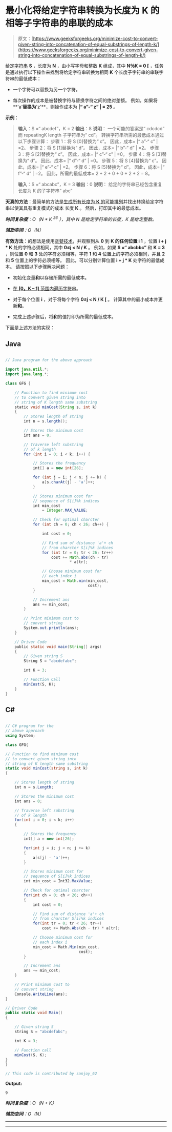 # 最小化将给定字符串转换为长度为 K 的相等子字符串的串联的成本

> 原文：[https://www.geeksforgeeks.org/minimize-cost-to-convert-given-string-into-concatenation-of-equal-substrings-of-length-k/](https://www.geeksforgeeks.org/minimize-cost-to-convert-given-string-into-concatenation-of-equal-substrings-of-length-k/)

给定[字符串](https://www.geeksforgeeks.org/string-data-structure/) **S** ，长度为 **N** ，由小写字母和整数 **K** 组成，其中 **N％K = 0 [** ，任务是通过执行以下操作来找到将给定字符串转换为相同 **K** 个长度子字符串的串联字符串的最低成本：

*   一个字符可以替换为另一个字符。

*   每次操作的成本是被替换字符与替换字符之间的绝对差额。 例如，如果将**'a'**替换为**'z'**，则操作成本为 **|“ a”-“ z” | = 25** 。

**示例**：

> **输入**：S =“ abcdef”，K = 2
> **输出**：8
> **说明**：
> 一个可能的答案是“ cdcdcd” 而 repeatingK length 子字符串为“ cd”。 转换字符串所需的最低成本通过以下步骤计算：
> 步骤 1：将 S [0]替换为“ c”。 因此，成本= |“ a”-“ c” | =2。
> 步骤 2：将 S [1]替换为“ d”。 因此，成本= |“ b”-“ d” | =2。
> 步骤 3：将 S [2]替换为“ c”。 因此，成本= |“ c”-“ c” | =0。
> 步骤 4：将 S [3]替换为“ d”。 因此，成本= |“ d”-“ d” | =0。
> 步骤 5：将 S [4]替换为“ c”。 因此，成本= |“ e”-“ c” | =2。
> 步骤 6：将 S [5]替换为“ d”。 因此，成本= |“ f”-“ d” | =2。
> 因此，所需的最低成本= 2 + 2 + 0 + 0 + 2 + 2 = 8。
> 
> **输入**：S =“ abcabc”，K = 3
> **输出**：0
> **说明**：
> 给定的字符串已经包含重复 长度为 K 的子字符串“ abc”

**天真的方法**：最简单的方法是[生成所有长度为 **K** 的可能排列](https://www.geeksforgeeks.org/write-a-c-program-to-print-all-permutations-of-a-given-string/)并找出转换给定字符串以使其具有重复模式的成本 长度 **K** 。 然后，打印其中的最低成本。

***时间复杂度**：O（N * K <sup>26</sup> ），其中 N 是给定字符串的长度，K 是给定整数。*

***辅助空间**：O（N）*

**有效方法**：的想法是使用[贪婪技术](https://www.geeksforgeeks.org/greedy-algorithms/)，并观察到从 **0** 到 **K 的任何位置 **i** 1** ，位置 **i + j * K** 处的字符必须相同，其中 **0≤j < N / K** 。 例如，如果 **S =“ abcbbc”** 和 **K = 3** ，则位置 **0** 和 **3** 处的字符必须相等，字符 **1** 和 **4** 位置上的字符必须相同，并且 **2** 和 **5** 位置上的字符必须相等。 因此，可以分别计算位置 **i + j * K** 处字符的最低成本。 请按照以下步骤解决问题：

*   初始化变量**和**以存储所需的最低成本。

*   [在 **[0，K – 1]** 范围内遍历字符串](https://www.geeksforgeeks.org/iterate-over-characters-of-a-string-in-python/)。

*   对于每个位置 **i** ，对于将每个字符 **0≤j < N / K [** 。 计算其中的最小成本并更新**和**。

*   完成上述步骤后，将**和**的值打印为所需的最低成本。

下面是上述方法的实现：

## Java

```java

// Java program for the above approach

import java.util.*;
import java.lang.*;

class GFG {

    // Function to find minimum cost
    // to convert given string into
    // string of K length same substring
    static void minCost(String s, int k)
    {
        // Stores length of string
        int n = s.length();

        // Stores the minimum cost
        int ans = 0;

        // Traverse left substring
        // of k length
        for (int i = 0; i < k; i++) {

            // Stores the frequency
            int[] a = new int[26];

            for (int j = i; j < n; j += k) {
                a[s.charAt(j) - 'a']++;
            }

            // Stores minimum cost for
            // sequence of S[i]%k indices
            int min_cost
                = Integer.MAX_VALUE;

            // Check for optimal charcter
            for (int ch = 0; ch < 26; ch++) {

                int cost = 0;

                // Find sum of distance 'a'+ ch
                // from charcter S[i]%k indices
                for (int tr = 0; tr < 26; tr++)
                    cost += Math.abs(ch - tr)
                            * a[tr];

                // Choose minimum cost for
                // each index i
                min_cost = Math.min(min_cost,
                                    cost);
            }

            // Increment ans
            ans += min_cost;
        }

        // Print minimum cost to
        // convert string
        System.out.println(ans);
    }

    // Driver Code
    public static void main(String[] args)
    {
        // Given string S
        String S = "abcdefabc";

        int K = 3;

        // Function Call
        minCost(S, K);
    }
}

```

## C#

```cs

// C# program for the 
// above approach
using System;

class GFG{

// Function to find minimum cost
// to convert given string into
// string of K length same substring
static void minCost(string s, int k)
{

    // Stores length of string
    int n = s.Length;

    // Stores the minimum cost
    int ans = 0;

    // Traverse left substring
    // of k length
    for(int i = 0; i < k; i++)
    {

        // Stores the frequency
        int[] a = new int[26];

        for(int j = i; j < n; j += k)
        {
            a[s[j] - 'a']++;
        }

        // Stores minimum cost for
        // sequence of S[i]%k indices
        int min_cost = Int32.MaxValue;

        // Check for optimal charcter
        for(int ch = 0; ch < 26; ch++)
        {
            int cost = 0;

            // Find sum of distance 'a'+ ch
            // from charcter S[i]%k indices
            for(int tr = 0; tr < 26; tr++)
                cost += Math.Abs(ch - tr) * a[tr];

            // Choose minimum cost for
            // each index i
            min_cost = Math.Min(min_cost,
                                cost);
        }

        // Increment ans
        ans += min_cost;
    }

    // Print minimum cost to
    // convert string
    Console.WriteLine(ans);
}

// Driver Code
public static void Main()
{

    // Given string S
    string S = "abcdefabc";

    int K = 3;

    // Function call
    minCost(S, K);
}
}

// This code is contributed by sanjoy_62

```

**Output:** 

```
9

```

***时间复杂度**：O（N + K）*

***辅助空间**：O（N）*



* * *

* * *



